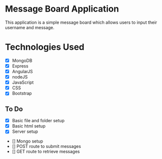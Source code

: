 # Message Board Application

This application is a simple message board which allows users to input their username and message.

# Technologies Used

- [x] MongoDB
- [x] Express
- [x] AngularJS
- [x] nodeJS
- [x] JavaScript
- [x] CSS
- [x] Bootstrap

## To Do
- [x] Basic file and folder setup
- [x] Basic html setup
- [x] Server setup
- [] Mongo setup
- [] POST route to submit messages
- [] GET route to retrieve messages
